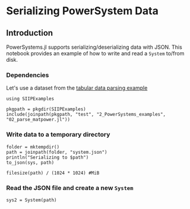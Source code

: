 # Serializing PowerSystem Data

## Introduction

PowerSystems.jl supports serializing/deserializing data with JSON. This notebook
provides an example of how to write and read a `System` to/from disk.

### Dependencies

Let's use a dataset from the [tabular data parsing example](https://nbviewer.jupyter.org/github/NREL-SIIP/SIIPExamples.jl/blob/master/notebook/2_PowerSystems_examples/parse_matpower.ipynb)

````@example 06_serialize_data
using SIIPExamples

pkgpath = pkgdir(SIIPExamples)
include(joinpath(pkgpath, "test", "2_PowerSystems_examples", "02_parse_matpower.jl"))
````

### Write data to a temporary directory

````@example 06_serialize_data
folder = mktempdir()
path = joinpath(folder, "system.json")
println("Serializing to $path")
to_json(sys, path)

filesize(path) / (1024 * 1024) #MiB
````

### Read the JSON file and create a new `System`

````@example 06_serialize_data
sys2 = System(path)
````
